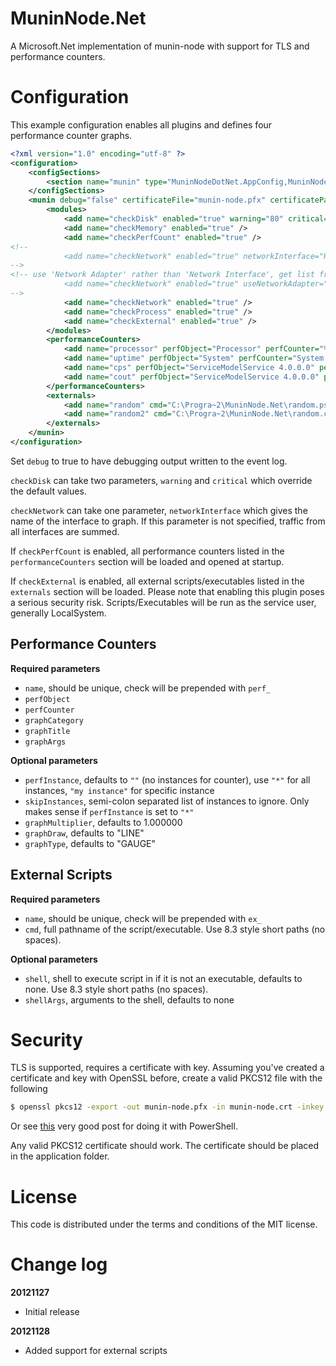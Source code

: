 MuninNode.Net
=============

A Microsoft.Net implementation of munin-node with support for TLS and performance counters.

Configuration
=============

This example configuration enables all plugins and defines four performance counter graphs.

```xml
<?xml version="1.0" encoding="utf-8" ?>
<configuration>
	<configSections>
		<section name="munin" type="MuninNodeDotNet.AppConfig,MuninNodeDotNet" restartOnExternalChanges="true" />
	</configSections>
	<munin debug="false" certificateFile="munin-node.pfx" certificatePassword="password">
		<modules>
			<add name="checkDisk" enabled="true" warning="80" critical="90" />
			<add name="checkMemory" enabled="true" />
			<add name="checkPerfCount" enabled="true" />
<!--
			<add name="checkNetwork" enabled="true" networkInterface="Realtek PCIe GBE Family Controller" />
-->
<!-- use 'Network Adapter' rather than 'Network Interface', get list from Powershell 'Get-NetworkAdapter' command
			<add name="checkNetwork" enabled="true" useNetworkAdapter="true" networkInterface="Local Area Connection *2" />
-->
			<add name="checkNetwork" enabled="true" />
			<add name="checkProcess" enabled="true" />
			<add name="checkExternal" enabled="true" />
		</modules>
		<performanceCounters>
			<add name="processor" perfObject="Processor" perfCounter="% Processor Time" perfInstance="*" skipInstances="_Total" graphMultiplier="1.000000" graphTitle="Processor Time" graphCategory="system" graphArgs="--base 1000 -l 0" graphDraw="STACK" />
			<add name="uptime" perfObject="System" perfCounter="System Up Time" graphMultiplier="1.1574074074074073e-005" graphTitle="Uptime" graphCategory="system" graphArgs="--base 1000 -l 0" graphDraw="AREA" />
			<add name="cps" perfObject="ServiceModelService 4.0.0.0" perfCounter="Calls Per Second" perfInstance="*" graphMultiplier="1.000000" graphTitle="Calls Per Second" graphCategory="wcf" graphArgs="--base 1000 -l 0" graphDraw="LINE" />
			<add name="cout" perfObject="ServiceModelService 4.0.0.0" perfCounter="Calls Outstanding" perfInstance="*" graphMultiplier="1.000000" graphTitle="Calls Outstanding" graphCategory="wcf" graphArgs="--base 1000 -l 0" graphDraw="LINE" />
		</performanceCounters>
		<externals>
			<add name="random" cmd="C:\Progra~2\MuninNode.Net\random.ps1" shell="C:\Windows\System32\WindowsPowerShell\v1.0\powershell.exe" shellArgs="-executionpolicy remotesigned" />
			<add name="random2" cmd="C:\Progra~2\MuninNode.Net\random.cmd" shell="C:\Windows\System32\cmd.exe" shellArgs="/Q /C" />
		</externals>
	</munin>
</configuration>
```

Set `debug` to true to have debugging output written to the event log.

`checkDisk` can take two parameters, `warning` and `critical` which override the default values.

`checkNetwork` can take one parameter, `networkInterface` which gives the name of the interface to graph. If this parameter is not specified, traffic from all interfaces are summed.

If `checkPerfCount` is enabled, all performance counters listed in the `performanceCounters` section will be loaded and opened at startup.

If `checkExternal` is enabled, all external scripts/executables listed in the `externals` section will be loaded. Please note that enabling this plugin poses a serious security risk. Scripts/Executables will be run as the service user, generally LocalSystem.

Performance Counters
--------------------

**Required parameters**

- `name`, should be unique, check will be prepended with `perf_`
- `perfObject`
- `perfCounter`
- `graphCategory`
- `graphTitle`
- `graphArgs`

**Optional parameters**

- `perfInstance`, defaults to `""` (no instances for counter), use `"*"` for all instances, `"my instance"` for specific instance
- `skipInstances`, semi-colon separated list of instances to ignore. Only makes sense if `perfInstance` is set to `"*"`
- `graphMultiplier`, defaults to 1.000000
- `graphDraw`, defaults to "LINE"
- `graphType`, defaults to "GAUGE"

External Scripts
----------------

**Required parameters**

- `name`, should be unique, check will be prepended with `ex_`
- `cmd`, full pathname of the script/executable. Use 8.3 style short paths (no spaces).

**Optional parameters**

- `shell`, shell to execute script in if it is not an executable, defaults to none. Use 8.3 style short paths (no spaces).
- `shellArgs`, arguments to the shell, defaults to none

Security
========

TLS is supported, requires a certificate with key. Assuming you've created a certificate and key with OpenSSL before, create a valid PKCS12 file with the following

```bash
$ openssl pkcs12 -export -out munin-node.pfx -in munin-node.crt -inkey munin-node.key -certfile ca.crt
```

Or see [this](http://windowsitpro.com/blog/creating-self-signed-certificates-powershell) very good post for doing it with PowerShell.

Any valid PKCS12 certificate should work. The certificate should be placed in the application folder.

License
=======

This code is distributed under the terms and conditions of the MIT license.

Change log
==========

**20121127**
- Initial release

**20121128**
- Added support for external scripts
